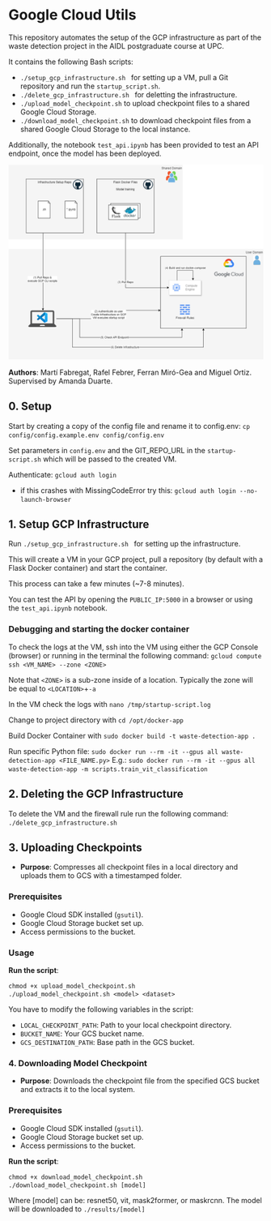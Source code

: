# Google Cloud Utils

This repository automates the setup of the GCP infrastructure as part of the waste detection project in the AIDL postgraduate course at UPC.

It contains the following Bash scripts:
- `./setup_gcp_infrastructure.sh ` for setting up a VM, pull a Git repository and run the `startup_script.sh`.
- `./delete_gcp_infrastructure.sh ` for deletting the infrastructure.
- `./upload_model_checkpoint.sh` to upload checkpoint files to a shared Google Cloud Storage.
- `./download_model_checkpoint.sh` to download checkpoint files from a shared Google Cloud Storage to the local instance.

Additionally, the notebook `test_api.ipynb` has been provided to test an API endpoint, once the model has been deployed.

![Architecture](images/architecture-Infra-Setup-v2.drawio.png)

**Authors**: Martí Fabregat, Rafel Febrer, Ferran Miró-Gea and Miguel Ortiz. Supervised by Amanda Duarte.


## 0. Setup
Start by creating a copy of the config file and rename it to config.env:
`cp config/config.example.env config/config.env`

Set parameters in `config.env` and the GIT_REPO_URL in the `startup-script.sh` which will be passed to the created VM.

Authenticate:
`gcloud auth login`

- if this crashes with MissingCodeError try this:
`gcloud auth login --no-launch-browser`

## 1. Setup GCP Infrastructure

Run `./setup_gcp_infrastructure.sh ` for setting up the infrastructure.

This will create a VM in your GCP project, pull a repository (by default with a Flask Docker container) and start the container.

This process can take a few minutes (~7-8 minutes).

You can test the API by opening the `PUBLIC_IP:5000` in a browser or using the `test_api.ipynb` notebook.


### Debugging and starting the docker container 

To check the logs at the VM, ssh into the VM using either the GCP Console (browser) or running in the terminal the following command:
`gcloud compute ssh <VM_NAME> --zone <ZONE>`

Note that `<ZONE>` is a sub-zone inside of a location. Typically the zone will be equal to `<LOCATION>`+`-a`

In the VM check the logs with `nano /tmp/startup-script.log`

Change to project directory with `cd /opt/docker-app`

Build Docker Container with `sudo docker build -t waste-detection-app .`

Run specific Python file:
```sudo docker run --rm -it --gpus all waste-detection-app <FILE_NAME.py>```
E.g.: ```sudo docker run --rm -it --gpus all waste-detection-app -m scripts.train_vit_classification```


## 2. Deleting the GCP Infrastructure

To delete the VM and the firewall rule run the following command:
` ./delete_gcp_infrastructure.sh `

## 3. Uploading Checkpoints

- **Purpose**: Compresses all checkpoint files in a local directory and uploads them to GCS with a timestamped folder.

### Prerequisites

- Google Cloud SDK installed (`gsutil`).
- Google Cloud Storage bucket set up.
- Access permissions to the bucket.

### Usage

**Run the script**:
```
chmod +x upload_model_checkpoint.sh
./upload_model_checkpoint.sh <model> <dataset>
```

You have to modify the following variables in the script:

- `LOCAL_CHECKPOINT_PATH`: Path to your local checkpoint directory.
- `BUCKET_NAME`: Your GCS bucket name.
- `GCS_DESTINATION_PATH`: Base path in the GCS bucket.

### 4. Downloading Model Checkpoint

- **Purpose**: Downloads the checkpoint file from the specified GCS bucket and extracts it to the local system.

### Prerequisites

- Google Cloud SDK installed (`gsutil`).
- Google Cloud Storage bucket set up.
- Access permissions to the bucket.

**Run the script**:
```
chmod +x download_model_checkpoint.sh
./download_model_checkpoint.sh [model]
```
Where [model] can be: resnet50, vit, mask2former, or maskrcnn.
The model will be downloaded to `./results/[model]`